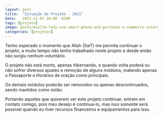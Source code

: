 ```yaml
---
layout: post
title:  "Situação do Projeto - 2021"
date:   2021-12-05 16:00 -0300
tags: [projeto]
image: posts/muslim-lady-use-smart-phone-and-purchase-e-commerce-internet-on-sofa-in-living-room-at-house-header.jpg
categories: [projetos]
---
```


Tenho esperado o momento que Allah (SwT) me permita continuar o projeto, a muito tempo não tenho trabalhado neste projeto e desde então não surgiu nenhum voluntário.

<!--more-->

O projeto não está morto, apenas hibernando, e quando volta poderá ou não sofrer diversos ajustes e remoção de alguns módulos, matendo apenas o Passaporte e Horários de oração como principais.

Os demais módulos poderão ser removidos ou apenas descontinuados, sendo mantidos como estão.

Portando aqueles que quiserem ver este projeto continuar, entrem em contato comigo, pois meu desejo é continua-lo, mas isso somente será possível quando eu tiver recursos financeiros e equipamentos para isso.

